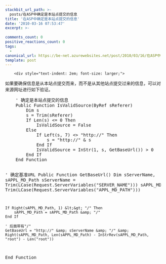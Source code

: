```yaml
---
stackbit_url_path: >-
  posts/在ASP中确定是本站点提交的信息
title: '在ASP中确定是本站点提交的信息'
date: '2010-03-16 07:53:47'
excerpt: >-
  
comments_count: 0
positive_reactions_count: 0
tags: 
  - 
canonical_url: https://be-net.azurewebsites.net/post/2010/03/16/在ASP中确定是本站点提交的信息
template: post
---
```


        <div style="text-indent: 2em; font-size: larger;">
<p>如果要确保信息是从本站点提交而来，而不是从其他站点提交过来的信息，可以对来源网址进行如下验证。</p>
<div style="text-indent: 0;">
<pre class="brush: vb">    ' 确定是本站点提交的信息
    Public Function IsValidSource(ByRef sReferer)
        Dim s
        s = Trim(sReferer)
        If Len(s) &lt;= 0 Then
            IsValidSource = False
        Else
            If Left(s, 7) &lt;&gt; "http://" Then
                s = "http://" &amp; s
            End If
            IsValidSource = InStr(1, s, GetBaseUrl()) &gt; 0
        End If
    End Function

' 确定基准URL
Public Function GetBaseUrl()
    Dim sServerName, sAPPL_MD_Path
    sServerName = Trim(LCase(Request.ServerVariables("SERVER_NAME")))
    sAPPL_MD_Path = Trim(LCase(Request.ServerVariables("APPL_MD_PATH")))
    
    If Right(sAPPL_MD_Path, 1) &lt;&gt; "/" Then
        sAPPL_MD_Path = sAPPL_MD_Path &amp; "/"
    End If
    
    ' 后面带有"/"
    GetBaseUrl = "http://" &amp; sServerName &amp; "/" &amp; Right(sAPPL_MD_Path, Len(sAPPL_MD_Path) - InStrRev(sAPPL_MD_Path, "root") - Len("root"))
End Function
</pre>
</div>
</div>
      